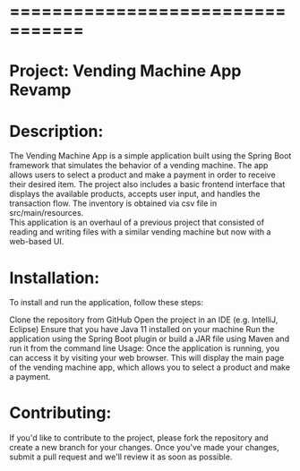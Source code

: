 # =================================
# Project: Vending Machine App Revamp
# Description:
The Vending Machine App is a simple application built using the Spring Boot framework that simulates the behavior of a vending machine. The app allows users to select a product and make a payment in order to receive their desired item. The project also includes a basic frontend interface that displays the available products, accepts user input, and handles the transaction flow. The inventory is obtained via csv file in src/main/resources.
<br>
This application is an overhaul of a previous project that consisted of reading and writing files with a similar vending machine but now with a web-based UI.
# Installation:
To install and run the application, follow these steps:

Clone the repository from GitHub
Open the project in an IDE (e.g. IntelliJ, Eclipse)
Ensure that you have Java 11 installed on your machine
Run the application using the Spring Boot plugin or build a JAR file using Maven and run it from the command line
Usage:
Once the application is running, you can access it by visiting your web browser. This will display the main page of the vending machine app, which allows you to select a product and make a payment.

# Contributing:
If you'd like to contribute to the project, please fork the repository and create a new branch for your changes. Once you've made your changes, submit a pull request and we'll review it as soon as possible.
